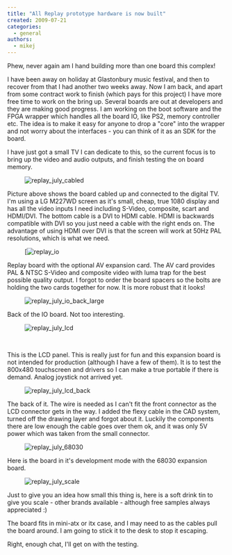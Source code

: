 ```yaml
---
title: "All Replay prototype hardware is now built"
created: 2009-07-21
categories: 
  - general
authors: 
  - mikej
---
```


Phew, never again am I hand building more than one board this complex!

I have been away on holiday at Glastonbury music festival, and then to recover from that I had another two weeks away. Now I am back, and apart from some contract work to finish (which pays for this project) I have more free time to work on the bring up. Several boards are out at developers and they are making good progress. I am working on the boot software and the FPGA wrapper which handles all the board IO, like PS2, memory controller etc. The idea is to make it easy for anyone to drop a "core" into the wrapper and not worry about the interfaces - you can think of it as an SDK for the board.

I have just got a small TV I can dedicate to this, so the current focus is to bring up the video and audio outputs, and finish testing the on board memory. 

<figure>

![replay_july_cabled](@assets/images/post/replay_july_cabled.jpg)

</figure>

Picture above shows the board cabled up and connected to the digital TV. I'm using a LG M227WD screen as it's small, cheap, true 1080 display and has all the video inputs I need including S-Video, composite, scart and HDMI/DVI. The bottom cable is a DVI to HDMI cable. HDMI is backwards compatible with DVI so you just need a cable with the right ends on. The advantage of using HDMI over DVI is that the screen will work at 50Hz PAL resolutions, which is what we need.

<figure>

[![replay_io](@assets/images/post/replay_io.jpg)

</figure>

Replay board with the optional AV expansion card. The AV card provides PAL & NTSC S-Video and composite video with luma trap for the best possible quality output. I forgot to order the board spacers so the bolts are holding the two cards together for now. It is more robust that it looks!

<figure>

![replay_july_io_back_large](@assets/images/post/replay_july_io_back_large.jpg)

</figure>

Back of the IO board. Not too interesting.

<figure>

![replay_july_lcd](@assets/images/post/replay_july_lcd.jpg)

</figure> 

This is the LCD panel. This is really just for fun and this expansion board is not intended for production (although I have a few of them). It is to test the 800x480 touchscreen and drivers so I can make a true portable if there is demand. Analog joystick not arrived yet.


<figure>

![replay_july_lcd_back](@assets/images/post/replay_july_lcd_back.jpg)

</figure>

The back of it. The wire is needed as I can't fit the front connector as the LCD connector gets in the way. I added the flexy cable in the CAD system, turned off the drawing layer and forgot about it. Luckily the components there are low enough the cable goes over them ok, and it was only 5V power which was taken from the small connector.

<figure>

![replay_july_68030](@assets/images/post/replay_july_68030.jpg)

</figure>

Here is the board in it's development mode with the 68030 expansion board.

<figure>

![replay_july_scale](@assets/images/post/replay_july_scale.jpg)

</figure>

Just to give you an idea how small this thing is, here is a soft drink tin to give you scale - other brands available - although free samples always appreciated :) 

The board fits in mini-atx or itx case, and I may need to as the cables pull the board around. I am going to stick it to the desk to stop it escaping. 

Right, enough chat, I'll get on with the testing.
